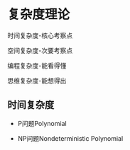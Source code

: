 # 复杂度理论

时间复杂度-核心考察点

空间复杂度-次要考察点

编程复杂度-能看得懂

思维复杂度-能想得出 

## 时间复杂度

* P问题Polynomial







* NP问题Nondeterministic Polynomial